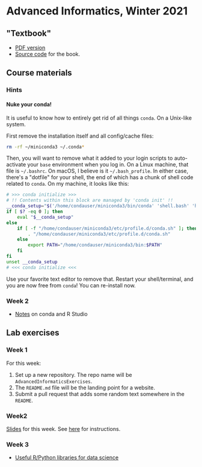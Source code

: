 # Advanced Informatics, Winter 2021

## "Textbook"

* [PDF version](compskills.pdf)
* [Source code](https://github.com/ThorntonLab/ComputerSkills4GradStudents) for the book.

## Course materials

### Hints

#### Nuke your conda!

It is useful to know how to entirely get rid of all things `conda`.
On a Unix-like system.

First remove the installation itself and all config/cache files:

```sh
rm -rf ~/miniconda3 ~/.conda*
```

Then, you will want to remove what it added to your login scripts to auto-activate your `base` environment when you log in.
On a Linux machine, that file is `~/.bashrc`.
On macOS, I believe is it `~/.bash_profile`.
In either case, there's a "dotfile" for your shell, the end of which has a chunk of shell code related to `conda`.
On my machine, it looks like this:

```sh
# >>> conda initialize >>>
# !! Contents within this block are managed by 'conda init' !!
__conda_setup="$('/home/condauser/miniconda3/bin/conda' 'shell.bash' 'hook' 2> /dev/null)"
if [ $? -eq 0 ]; then
    eval "$__conda_setup"
else
    if [ -f "/home/condauser/miniconda3/etc/profile.d/conda.sh" ]; then
        . "/home/condauser/miniconda3/etc/profile.d/conda.sh"
    else
        export PATH="/home/condauser/miniconda3/bin:$PATH"
    fi
fi
unset __conda_setup
# <<< conda initialize <<<
```

Use your favorite text editor to remove that. 
Restart your shell/terminal, and you are now free from `conda`!
You can re-install now.

### Week 2

* [Notes](week2notes) on conda and R Studio

## Lab exercises

### Week 1

For this week:

1. Set up a new repository.
   The repo name will be `AdvancedInformaticsExercises`.
2. The `README.md` file will be the landing point for a website.
3. Submit a pull request that adds some random text somewhere in the `README`.

### Week2

[Slides](NotebookSlides) for this week.
See [here](week2lab) for instructions.

### Week 3

* [Useful R/Python libraries for data science](keylibs)

